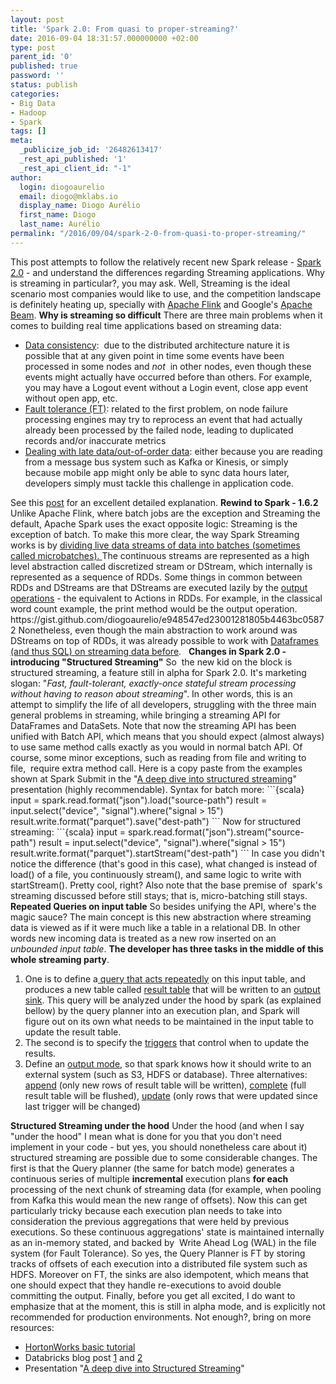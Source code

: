```yaml
---
layout: post
title: 'Spark 2.0: From quasi to proper-streaming?'
date: 2016-09-04 18:31:57.000000000 +02:00
type: post
parent_id: '0'
published: true
password: ''
status: publish
categories:
- Big Data
- Hadoop
- Spark
tags: []
meta:
  _publicize_job_id: '26482613417'
  _rest_api_published: '1'
  _rest_api_client_id: "-1"
author:
  login: diogoaurelio
  email: diogo@mklabs.io
  display_name: Diogo Aurélio
  first_name: Diogo
  last_name: Aurélio
permalink: "/2016/09/04/spark-2-0-from-quasi-to-proper-streaming/"
---
```

This post attempts to follow the relatively recent new Spark release - <a href="https://spark.apache.org/releases/spark-release-2-0-0.html" target="_blank" rel="noopener">Spark 2.0</a> - and understand the differences regarding Streaming applications. Why is streaming in particular?, you may ask. Well, Streaming is the ideal scenario most companies would like to use, and the competition landscape is definitely heating up, specially with <a href="https://flink.apache.org/" target="_blank" rel="noopener">Apache Flink</a> and Google's <a href="http://incubator.apache.org/projects/beam.html" target="_blank" rel="noopener">Apache Beam</a>.
<strong>Why is streaming so difficult</strong>
There are three main problems when it comes to building real time applications based on streaming data:
<ul>
<li><span style="text-decoration:underline;">Data consistency</span>:  due to the distributed architecture nature it is possible that at any given point in time some events have been processed in some nodes and <em>not</em>  in other nodes, even though these events might actually have occurred before than others. For example, you may have a Logout event without a Login event, close app event without open app, etc.</li>
<li><span style="text-decoration:underline;">Fault tolerance (FT)</span>: related to the first problem, on node failure processing engines may try to reprocess an event that had actually already been processed by the failed node, leading to duplicated records and/or inaccurate metrics</li>
<li><span style="text-decoration:underline;">Dealing with late data/out-of-order data</span>: either because you are reading from a message bus system such as Kafka or Kinesis, or simply because mobile app might only be able to sync data hours later, developers simply must tackle this challenge in application code.</li>
</ul>
See this <a href="https://databricks.com/blog/2016/07/28/structured-streaming-in-apache-spark.html?utm_campaign=Databricks+newsletter&amp;utm_source=hs_email&amp;utm_medium=email&amp;utm_content=32442368&amp;_hsenc=p2ANqtz-931r_2I49QFGSgPZAaegXtkjBD7_35CsZVlHRxIDkiDdiD5vfIVlFPNsKQGAhX4mvNbN3uI-YAU9ArIOk6_eJCajD4Ww&amp;_hsmi=32442368" target="_blank" rel="noopener">post</a> for an excellent detailed explanation.<!--more-->
<strong>Rewind to Spark - 1.6.2</strong>
Unlike Apache Flink, where batch jobs are the exception and Streaming the default, Apache Spark uses the exact opposite logic: Streaming is the exception of batch. To make this more clear, the way Spark Streaming works is by <a href="https://spark.apache.org/docs/1.6.2/streaming-programming-guide.html" target="_blank" rel="noopener">dividing live data streams of data into batches (sometimes called microbatches). </a>The continuous streams are represented as a high level abstraction called discretized stream or DStream, which internally is represented as a sequence of RDDs.
Some things in common between RDDs and DStreams are that DStreams are executed lazily by the <span style="text-decoration:underline;"><a href="https://spark.apache.org/docs/1.6.2/streaming-programming-guide.html#output-operations-on-dstreams" target="_blank" rel="noopener">output operations</a></span> - the equivalent to Actions in RDDs. For example, in the classical word count example, the print method would be the output operation.
https://gist.github.com/diogoaurelio/e948547ed23001281805b4463bc05872
Nonetheless, even though the main abstraction to work around was DStreams on top of RDDs, it was already possible to work with <a href="https://spark.apache.org/docs/1.6.2/streaming-programming-guide.html#dataframe-and-sql-operations" target="_blank" rel="noopener">Dataframes (and thus SQL) on streaming data before</a>.
&nbsp;
<strong>Changes in Spark 2.0 - introducing "Structured Streaming"</strong>
So  the new kid on the block is structured streaming, a feature still in alpha for Spark 2.0. It's marketing slogan: "<em>Fast, fault-tolerant, exactly-once stateful stream processing without having to reason about streaming</em>". In other words, this is an attempt to simplify the life of all developers, struggling with the three main general problems in streaming, while bringing a streaming API for DataFrames and DataSets.
Note that now the streaming API has been unified with Batch API, which means that you should expect (almost always) to use same method calls exactly as you would in normal batch API. Of course, some minor exceptions, such as reading from file and writing to file,  require extra method call. Here is a copy paste from the examples shown at Spark Submit in the "<a href="https://www.youtube.com/watch?v=rl8dIzTpxrI&amp;feature=youtu.be" target="_blank" rel="noopener">A deep dive into structured streaming</a>" presentation (highly recommendable).
Syntax for batch more:
```{scala}
input = spark.read.format("json").load("source-path")
result = input.select("device", "signal").where("signal &gt; 15")
result.write.format("parquet").save("dest-path")
```
Now for structured streaming:
```{scala}
input = spark.read.format("json").stream("source-path")
result = input.select("device", "signal").where("signal &gt; 15")
result.write.format("parquet").startStream("dest-path")
```
In case you didn't notice the difference (that's good in this case), what changed is instead of load() of a file, you continuously stream(), and same logic to write with startStream(). Pretty cool, right?
Also note that the base premise of  spark's streaming discussed before still stays; that is, micro-batching still stays.
<strong>Repeated Queries on input table</strong>
So besides unifying the API, where's the magic sauce? The main concept is this new abstraction where streaming data is viewed as if it were much like a table in a relational DB. In other words new incoming data is treated as a new row inserted on an <em>unbounded input table</em>.
<strong>The developer has three tasks in the middle of this</strong> <strong>whole streaming party</strong>.
<ol>
<li>One is to define a<span style="text-decoration:underline;"> query that acts repeatedly</span> on this input table, and produces a new table called <span style="text-decoration:underline;">result table</span> that will be written to an <span style="text-decoration:underline;">output sink</span>. This query will be analyzed under the hood by spark (as explained bellow) by the query planner into an execution plan, and Spark will figure out on its own what needs to be maintained in the input table to update the result table.</li>
<li>The second is to specify the <span style="text-decoration:underline;">triggers</span> that control when to update the results.</li>
<li>Define an <span style="text-decoration:underline;">output mode</span>, so that spark knows how it should write to an external system (such as S3, HDFS or database). Three alternatives: <span style="text-decoration:underline;">append</span> (only new rows of result table will be written), <span style="text-decoration:underline;">complete</span> (full result table will be flushed), <span style="text-decoration:underline;">update</span> (only rows that were updated since last trigger will be changed)</li>
</ol>
<strong>Structured Streaming under the hood</strong>
Under the hood (and when I say "under the hood" I mean what is done for you that you don't need implement in your code - but yes, you should nonetheless care about it) structured streaming are possible due to some considerable changes. The first is that the Query planner (the same for batch mode) generates a continuous series of multiple <strong>incremental</strong> execution plans <strong>for each</strong> processing of the next chunk of streaming data (for example, when pooling from Kafka this would mean the new range of offsets).
Now this can get particularly tricky because each execution plan needs to take into consideration the previous aggregations that were held by previous executions. So these continuous aggregations' state is maintained internally as an in-memory stated, and backed by  Write Ahead Log (WAL) in the file system (for Fault Tolerance). So yes, the Query Planner is FT by storing tracks of offsets of each execution into a distributed file system such as HDFS.
Moreover on FT, the sinks are also idempotent, which means that one should expect that they handle re-executions to avoid double committing the output.
Finally, before you get all excited, I do want to emphasize that at the moment, this is still in alpha mode, and is explicitly not recommended for production environments.
Not enough?, bring on more resources:
<ul>
<li><a href="http://hortonworks.com/hadoop-tutorial/introduction-spark-streaming/" target="_blank" rel="noopener">HortonWorks basic tutorial</a></li>
<li>Databricks blog post <a href="https://databricks.com/blog/2016/07/28/continuous-applications-evolving-streaming-in-apache-spark-2-0.html" target="_blank" rel="noopener">1</a> and <a href="https://databricks.com/blog/2016/07/28/structured-streaming-in-apache-spark.html" target="_blank" rel="noopener">2</a></li>
<li>Presentation "<a href="https://spark-summit.org/2016/events/a-deep-dive-into-structured-streaming/" target="_blank" rel="noopener">A deep dive into Structured Streaming</a>"</li>
</ul>
&nbsp;
